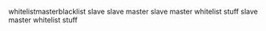 whitelistmasterblacklist
slave
slave master
slave master whitelist
stuff slave master whitelist stuff
